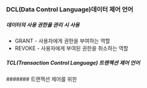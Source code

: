 ### DCL(Data Control Language)데이터 제어 언어
##### 데이터의 사용 권한을 관리 시 사용
- GRANT - 사용자에게 권한을 부여하는 역할
- REVOKE - 사용자에게 부여된 권한을 취소하는 역할

##### TCL(Transaction Control Language) 트랜젝션 제어 언어
####### 트랜젝션 제어를 위한
